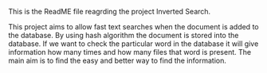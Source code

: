 This is the ReadME file reagrding the project Inverted Search.

This project aims to allow fast text searches when the document is added
to the database. By using hash algorithm the document is stored into the
database. If we want to check the particular word in the database it will
give information how many times and how many files that word is present.
The main aim is to find the easy and better way to find the information.
